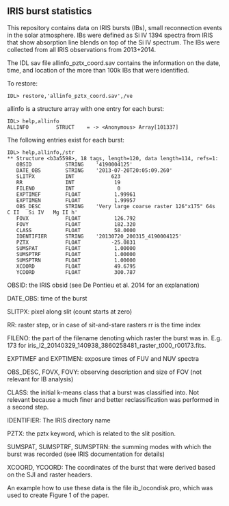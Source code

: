 ## IRIS burst statistics

This repository contains data on IRIS bursts (IBs), small reconnection events in the solar atmosphere. IBs were defined as Si IV 1394 spectra from IRIS that show absorption line blends on top of the Si IV spectrum. The IBs were collected from all IRIS observations from 2013+2014.

The IDL sav file allinfo_pztx_coord.sav contains the information on the date, time, and location of the more than 100k IBs that were identified.

To restore:
```
IDL> restore,'allinfo_pztx_coord.sav',/ve
```

allinfo is a structure array with one entry for each burst:
```
IDL> help,allinfo
ALLINFO         STRUCT    = -> <Anonymous> Array[101337]
```

The following entries exist for each burst:
```
IDL> help,allinfo,/str                                                        
** Structure <b3a5598>, 18 tags, length=120, data length=114, refs=1:
   OBSID           STRING    '4190004125'
   DATE_OBS        STRING    '2013-07-20T20:05:09.260'
   SLITPX          INT            623
   RR              INT             19
   FILENO          INT              0
   EXPTIMEF        FLOAT           1.99961
   EXPTIMEN        FLOAT           1.99957
   OBS_DESC        STRING    'Very large coarse raster 126"x175" 64s  C II   Si IV   Mg II h'
   FOVX            FLOAT           126.792
   FOVY            FLOAT           182.320
   CLASS           FLOAT           58.0000
   IDENTIFIER      STRING    '20130720_200315_4190004125'
   PZTX            FLOAT          -25.0831
   SUMSPAT         FLOAT           1.00000
   SUMSPTRF        FLOAT           1.00000
   SUMSPTRN        FLOAT           1.00000
   XCOORD          FLOAT           49.6795
   YCOORD          FLOAT           300.787
```

OBSID: the IRIS obsid (see De Pontieu et al. 2014 for an explanation)

DATE_OBS: time of the burst

SLITPX: pixel along slit (count starts at zero)

RR: raster step, or in case of sit-and-stare rasters rr is the time index

FILENO: the part of the filename denoting which raster the burst was in. E.g. 173 for iris_l2_20140329_140938_3860258481_raster_t000_r00173.fits.

EXPTIMEF and EXPTIMEN: exposure times of FUV and NUV spectra

OBS_DESC, FOVX, FOVY: observing description and size of FOV (not relevant for IB analysis)

CLASS: the initial k-means class that a burst was classified into. Not relevant because a much finer and better reclassification was performed in a second step.

IDENTIFIER: The IRIS directory name

PZTX: the pztx keyword, which is related to the slit position.

SUMSPAT, SUMSPTRF, SUMSPTRN: the summing modes with which the burst was recorded (see IRIS documentation for details)

XCOORD, YCOORD: The coordinates of the burst that were derived based on the SJI and raster headers.



An example how to use these data is the file ib_locondisk.pro, which was used to create Figure 1 of the paper.

